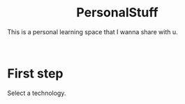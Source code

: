 
<br>
<h1 align="center">
    PersonalStuff
</h1>

This is a personal learning space that I wanna share with u.

<br>

# First step

Select a technology.
